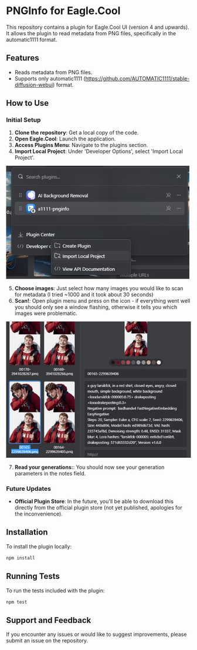 # PNGInfo for Eagle.Cool

This repository contains a plugin for Eagle.Cool UI (version 4 and upwards). It allows the plugin to read metadata from PNG files, specifically in the automatic1111 format.

## Features

- Reads metadata from PNG files.
- Supports only automatic1111 (https://github.com/AUTOMATIC1111/stable-diffusion-webui) format.

## How to Use

### Initial Setup

1. **Clone the repository**: Get a local copy of the code.
2. **Open Eagle.Cool**: Launch the application.
3. **Access Plugins Menu**: Navigate to the plugins section.
4. **Import Local Project**: Under 'Developer Options', select 'Import Local Project'.

![Importing Local Project](./docs/01.JPG)

5. **Choose images**: Just select how many images you would like to scan for metadata (I tried ~1000 and it took about 30 seconds)
6. **Scan!**: Open plugin menu and press on the icon - if everything went well you should only see a window flashing, otherwise it tells you which images were problematic.

![Importing Local Project](./docs/02.JPG)

7. **Read your generations:**: You should now see your generation parameters in the notes field.

### Future Updates

- **Official Plugin Store**: In the future, you'll be able to download this directly from the official plugin store (not yet published, apologies for the inconvenience).

## Installation

To install the plugin locally:

```bash
npm install
```

## Running Tests

To run the tests included with the plugin:

```bash
npm test
```

## Support and Feedback

If you encounter any issues or would like to suggest improvements, please submit an issue on the repository.
